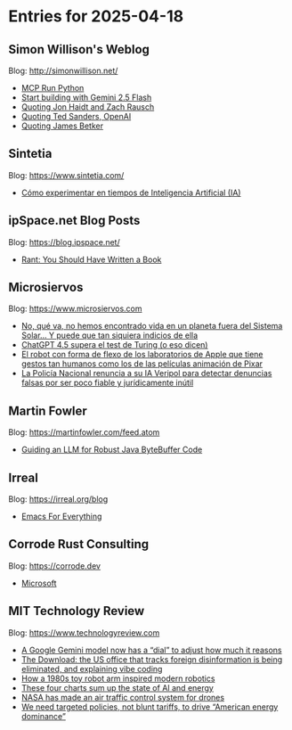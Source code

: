 # Entries for 2025-04-18
## Simon Willison's Weblog 
Blog: http://simonwillison.net/ 

- [MCP Run Python](https://simonwillison.net/2025/Apr/18/mcp-run-python/#atom-everything)
- [Start building with Gemini 2.5 Flash](https://simonwillison.net/2025/Apr/17/start-building-with-gemini-25-flash/#atom-everything)
- [Quoting Jon Haidt and Zach Rausch](https://simonwillison.net/2025/Apr/17/jon-haidt-and-zach-rausch/#atom-everything)
- [Quoting Ted Sanders, OpenAI](https://simonwillison.net/2025/Apr/17/ted-sanders/#atom-everything)
- [Quoting James Betker](https://simonwillison.net/2025/Apr/16/james-betker/#atom-everything)
## Sintetia 
Blog: https://www.sintetia.com/ 

- [Cómo experimentar en tiempos de Inteligencia Artificial (IA)](https://www.sintetia.com/experimentar-ia-ubaldo/)
## ipSpace.net Blog Posts 
Blog: https://blog.ipspace.net/ 

- [Rant: You Should Have Written a Book](https://blog.ipspace.net/2025/04/rant-should-have-written-a-book/?utm_source=atom_feed)
## Microsiervos 
Blog: https://www.microsiervos.com 

- [No, qué va, no hemos encontrado vida en un planeta fuera del Sistema Solar… Y puede que tan siquiera indicios de ella](https://www.microsiervos.com/archivo/ciencia/no-hemos-encontrado-vida-fuera-sistema-solar.html)
- [ChatGPT 4.5 supera el test de Turing (o eso dicen)](https://www.microsiervos.com/archivo/curiosidades/chatgpt-45-supera-test-turing-dicen.html)
- [El robot con forma de flexo de los laboratorios de Apple que tiene gestos tan humanos como los de las películas animación de Pixar](https://www.microsiervos.com/archivo/robots/robot-flexo-apple-gestos-humanos-peliculas-animacion-pixar.html)
- [La Policía Nacional renuncia a su IA Veripol para detectar denuncias falsas por ser poco fiable y jurídicamente inútil](https://www.microsiervos.com/archivo/mundoreal/policia-nacional-renuncia-veripol-detectar-denuncias-falsas.html)
## Martin Fowler 
Blog: https://martinfowler.com/feed.atom 

- [Guiding an LLM for Robust Java ByteBuffer Code](https://martinfowler.com/articles/exploring-gen-ai/14-guiding-llm-java-bytebuffer.html)
## Irreal 
Blog: https://irreal.org/blog 

- [Emacs For Everything](https://irreal.org/blog/?p=12924)
## Corrode Rust Consulting 
Blog: https://corrode.dev 

- [Microsoft](https://corrode.dev/podcast/s04e01-microsoft/)
## MIT Technology Review 
Blog: https://www.technologyreview.com 

- [A Google Gemini model now has a “dial” to adjust how much it reasons](https://www.technologyreview.com/2025/04/17/1115375/a-google-gemini-model-now-has-a-dial-to-adjust-how-much-it-reasons/)
- [The Download: the US office that tracks foreign disinformation is being eliminated, and explaining vibe coding](https://www.technologyreview.com/2025/04/17/1115363/the-download-the-us-office-that-tracks-foreign-disinformation-is-being-eliminated-and-explaining-vibe-coding/)
- [How a 1980s toy robot arm inspired modern robotics](https://www.technologyreview.com/2025/04/17/1114456/toy-armatron-modern-robotics-ai-nostalgia/)
- [These four charts sum up the state of AI and energy](https://www.technologyreview.com/2025/04/17/1115320/four-charts-ai-energy/)
- [NASA has made an air traffic control system for drones](https://www.technologyreview.com/2025/04/17/1114449/nasa-drones-air-traffic-control-airspace-safety/)
- [We need targeted policies, not blunt tariffs, to drive “American energy dominance”](https://www.technologyreview.com/2025/04/17/1115132/we-need-targeted-policies-not-blunt-tariffs-to-drive-american-energy-dominance/)